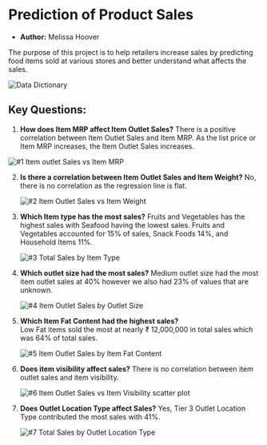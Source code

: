 # **Prediction of Product Sales**
- **Author:** Melissa Hoover

The purpose of this project is to help retailers increase sales by predicting food items sold at various stores and better understand what affects the sales.

![Data Dictionary](https://user-images.githubusercontent.com/127150137/236072592-f1a358bd-42af-4489-945b-95c302f61c96.png)

## **Key Questions:**

1) **How does Item MRP affect Item Outlet Sales?**
   There is a positive correlation between Item Outlet Sales and Item MRP. As the list price or Item MRP increases, the Item Outlet Sales increases.

![#1 Item outlet Sales vs Item MRP](https://user-images.githubusercontent.com/127150137/236072799-e46ae938-3483-4127-a818-2902b6474aa6.png)

2) **Is there a correlation between Item Outlet Sales and Item Weight?**
    No, there is no correlation as the regression line is flat. 
   
   ![#2 Item Outlet Sales vs Item Weight](https://user-images.githubusercontent.com/127150137/236072904-434c6e15-8be8-4208-9885-ce50a5295d87.png)
   
3) **Which Item type has the most sales?** 
   Fruits and Vegetables has the highest sales with Seafood having the lowest sales. Fruits and Vegetables accounted for 15% of sales, Snack Foods 14%, and Household        Items 11%. 
   
   ![#3 Total Sales by Item Type](https://user-images.githubusercontent.com/127150137/236072911-3bd51acb-4baf-4fed-8ea1-4436192899d6.png)

4) **Which outlet size had the most sales?**
   Medium outlet size had the most item outlet sales at 40% however we also had 23% of values that are unknown.
   
   ![#4 Item Outlet Sales by Outlet Size](https://user-images.githubusercontent.com/127150137/236072848-3d53475e-dc28-47c3-a243-15d337b22f5e.png)

5) **Which Item Fat Content had the highest sales?**  
   Low Fat items sold the most at nearly ₹ 12,000,000 in total sales which was 64% of total sales. 
   
   ![#5 Item Outlet Sales by Item Fat Content](https://user-images.githubusercontent.com/127150137/236072860-c6c56209-996a-4508-ae91-09fde188cfd0.png)
   
6) **Does item visibility affect sales?**
   There is no correlation between item outlet sales and item visibility.
   
   ![#6 Item Outlet Sales vs Item Visibility scatter plot](https://user-images.githubusercontent.com/127150137/236072862-7b5843cf-c74c-44ec-b69c-827d1d7ac86b.png)
   
7) **Does Outlet Location Type affect Sales?**
   Yes, Tier 3 Outlet Location Type contributed the most sales with 41%.
   
   ![#7 Total Sales by Outlet Location Type](https://user-images.githubusercontent.com/127150137/236072869-b5da30f1-0650-4716-b993-f2c0d3b6554f.png)
  

  
